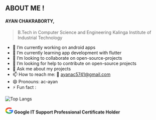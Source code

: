 ## ABOUT ME !

#### AYAN CHAKRABORTY, 

> B.Tech in Computer Science and Engineering
> Kalinga Institute of Industrial Technology


- 🔭 I’m currently working on android apps
- 🌱 I’m currently learning app development with flutter
- 👯 I’m looking to collaborate on open-source-projects
- 🤔 I’m looking for help to contribute on open-source projects
- 💬 Ask me about my projects
- 📫 How to reach me: 📧 ayanac5741@gmail.com
- 😄 Pronouns: ac-ayan
- ⚡ Fun fact :

![Top Langs](https://github-readme-stats.vercel.app/api/top-langs/?username=ac-ayan&layout=compact)

#### <img src="https://raw.githubusercontent.com/ac-ayan/image-assets/a8631a6b261e1caf3dc700145319757f2af10ad8/google-icon.svg?token=AQASRBX7ZXU66T7V2ELLCVS7KC6V4" width=25 height=20> Google IT Support Professional Certificate Holder

<!--
**ac-ayan/ac-ayan** is a ✨ _special_ ✨ repository because its `README.md` (this file) appears on your GitHub profile.

Here are some ideas to get you started:

- 🔭 I’m currently working on ...
- 🌱 I’m currently learning ...
- 👯 I’m looking to collaborate on ...
- 🤔 I’m looking for help with ...
- 💬 Ask me about ...
- 📫 How to reach me: ...
- 😄 Pronouns: ...
- ⚡ Fun fact: ...
-->
